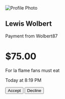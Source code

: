 <!DOCTYPE html>
<html lang="en">
<head>
 <meta charset="UTF-8" />
 <meta name="viewport" content="width=device-width, initial-scale=1.0"/>
 <title>Payment Page</title>
 <link rel="stylesheet" href="style.css"/>
</head>
<body>
 <div class="container">
   <img src="profile.jpg" alt="Profile Photo" class="profile-pic"/>
   <h2 id="name">Lewis Wolbert</h2>
   <p id="username">Payment from Wolbert87</p>
   <h1 id="amount">$75.00</h1>
   <p id="message">For la flame fans must eat</p>
   <p id="time">Today at 8:19 PM</p>
   <div class="buttons">
     <button class="accept">Accept</button>
     <button class="decline">Decline</button>
   </div>
 </div>
</body>
</html>

